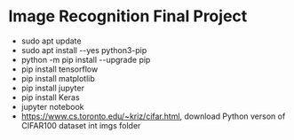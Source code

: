 # Image Recognition Final Project
- sudo apt update
- sudo apt install --yes python3-pip
- python -m pip install --upgrade pip
- pip install tensorflow
- pip install matplotlib
- pip install jupyter
- pip install Keras
- jupyter notebook
- https://www.cs.toronto.edu/~kriz/cifar.html, download Python verson of CIFAR100 dataset int imgs folder
